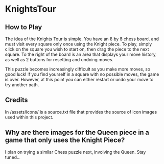 # KnightsTour

## How to Play
The idea of the Knights Tour is simple. You have an 8 by 8 chess board, and must visit every square only once using the Knight piece.
To play, simply click on the square you wish to start on, then drag the piece to the next square.
To the right of the board is an area that displays your move history, as well as 2 buttons for resetting and undoing moves.

This puzzle becomes increasingly difficult as you make more moves, so good luck!
If you find yourself in a square with no possible moves, the game is over.
However, at this point you can either restart or undo your move to try another path.

## Credits
In /assets/icons/ is a source.txt file that provides the source of icon images used within this project.

## Why are there images for the Queen piece in a game that only uses the Knight Piece?
I plan on trying a similar Chess puzzle next, involving the Queen. Stay tuned...
